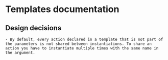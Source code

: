 # Templates documentation

## Design decisions
    - By default, every action declared in a template that is not part of the parameters is not shared between instantiations. To share an action you have to instantiate multiple times with the same name in the argument.
